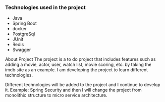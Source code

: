 ### Technologies used in the project
* Java 
* Spring Boot
* docker
* PostgreSql
* JUnit
* Redis
* Swagger


About Project
The project is a to do project that includes features such as adding a movie, actor, user, watch list, movie scoring, etc. by taking the imdb site as an example. I am developing the project to learn different technologies.


Different technologies will be added to the project and I continue to develop it.
Example: Spring Security and then I will change the project from monolithic structure to micro service architecture.
